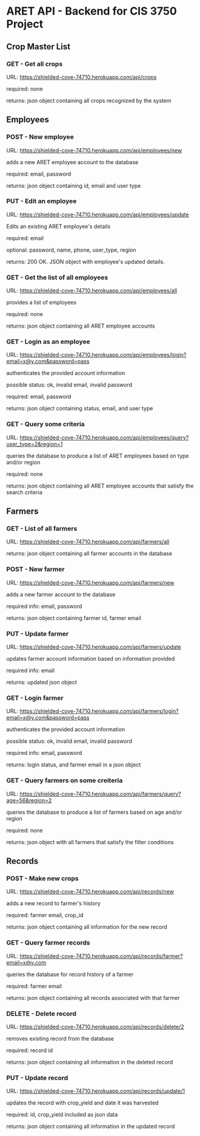 # ARET API - Backend for CIS 3750 Project

## Crop Master List


### GET - Get all crops
URL: https://shielded-cove-74710.herokuapp.com/api/crops

required: none

returns: json object containing all crops recognized by the system

## Employees

### POST - New employee
URL: https://shielded-cove-74710.herokuapp.com/api/employees/new

adds a new ARET employee account to the database

required: email, password

returns: json object containing id, email and user type

### PUT - Edit an employee
URL: https://shielded-cove-74710.herokuapp.com/api/employees/update

Edits an existing ARET employee's details

required: email

optional: password, name, phone, user_type, region

returns: 200 OK. JSON object with employee's updated details. 

### GET - Get the list of all employees
URL: https://shielded-cove-74710.herokuapp.com/api/employees/all

provides a list of employees

required: none

returns: json object containing all ARET employee accounts

### GET - Login as an employee
URL: https://shielded-cove-74710.herokuapp.com/api/employees/login?email=x@y.com&password=pass

authenticates the provided account information

possible status: ok, invalid email, invalid password

required: email, password

returns: json object containing status, email, and user type

### GET - Query some criteria
URL: https://shielded-cove-74710.herokuapp.com/api/employees/query?user_type=2&region=1

queries the database to produce a list of ARET employees based on type and/or region

required: none

returns: json object containing all ARET employee accounts that satisfy the search criteria

## Farmers

### GET - List of all farmers
URL: https://shielded-cove-74710.herokuapp.com/api/farmers/all

returns: json object containing all farmer accounts in the database

### POST - New farmer
URL: https://shielded-cove-74710.herokuapp.com/api/farmers/new

adds a new farmer account to the database

required info: email, password

returns: json object containing farmer id, farmer email

### PUT - Update farmer
URL: https://shielded-cove-74710.herokuapp.com/api/farmers/update

updates farmer account information based on information provided

required info: email

returns: updated json object

### GET - Login farmer
URL: https://shielded-cove-74710.herokuapp.com/api/farmers/login?email=x@y.com&password=pass

authenticates the provided account information

possible status: ok, invalid email, invalid password

required info: email, password

returns: login status, and farmer email in a json object

### GET - Query farmers on some creiteria
URL: https://shielded-cove-74710.herokuapp.com/api/farmers/query?age=56&region=2

queries the database to produce a list of farmers based on age and/or region

required: none

returns: json object with all farmers that satisfy the filter conditions

## Records

### POST - Make new crops
URL: https://shielded-cove-74710.herokuapp.com/api/records/new

adds a new record to farmer's history

required: farmer email, crop_id

returns: json object containing all information for the new record

### GET - Query farmer records
URL: https://shielded-cove-74710.herokuapp.com/api/records/farmer?email=x@y.com

queries the database for record history of a farmer

required: farmer email

returns: json object containing all records associated with that farmer

### DELETE - Delete record
URL: https://shielded-cove-74710.herokuapp.com/api/records/delete/2

removes existing record from the database

required: record id

returns: json object containing all information in the deleted record

### PUT - Update record
URL: https://shielded-cove-74710.herokuapp.com/api/records/update/1

updates the record with crop_yield and date it was harvested

required: id, crop_yield included as json data

returns: json object containing all information in the updated record
